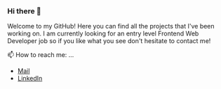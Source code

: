 ### Hi there 👋

Welcome to my GitHub! Here you can find all the projects that I've been working on. I am currently looking for an entry level Frontend Web Developer job so if you like what you see don't hesitate to contact me!

📫 How to reach me: ...

- [Mail](marius.horghidan@yahoo.com)
- [LinkedIn](https://www.linkedin.com/in/marius-horghidan)
